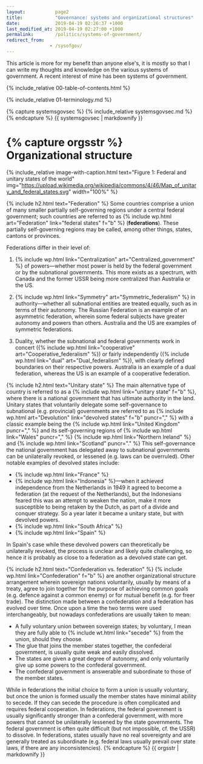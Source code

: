 ```yaml
---
layout:           page2
title:            "Governance: systems and organizational structures"
date:             2019-04-19 02:26:37 +1000
last_modified_at: 2019-04-19 02:27:00 +1000
permalink:        /politics/systems-of-government/
redirect_from:
                - /sysofgov/
---
```


This article is more for my benefit than anyone else's, it is mostly so that I can write my thoughts and knowledge on the various systems of government. A recent interest of mine has been systems of government. 

{% include_relative 00-table-of-contents.html %}

{% include_relative 01-terminology.md %}

{% capture systemsgovsec %}
{% include_relative systemsgovsec.md %}
{% endcapture %}
{{ systemsgovsec | markdownify }}

{% capture orgsstr %}
Organizational structure
========================

<!-- Federal vs Unitary states map -->
{% include_relative image-with-caption.html text="Figure 1: Federal and unitary states of the world" img="https://upload.wikimedia.org/wikipedia/commons/4/46/Map_of_unitary_and_federal_states.svg" width="100%" %}

<!-- Federation definition -->
{% include h2.html text="Federation" %} 
Some countries comprise a union of many smaller partially self-governing regions under a central federal government; such countries are referred to as {% include wp.html art="Federation" link="federal states" f="b" %} (**federations**). These partially self-governing regions may be called, among other things, states, cantons or provinces. 

Federations differ in their level of: 

1. {% include wp.html link="Centralization" art="Centralized_government" %} of powers&mdash;whether most power is held by the federal government or by the subnational governments. This more exists as a spectrum, with Canada and the former USSR being more centralized than Australia or the US. 

2. {% include wp.html link="Symmetry" art="Symmetric_federalism" %} in authority&mdash;whether all subnational entities are treated equally, such as in terms of their autonomy. The Russian Federation is an example of an asymmetric federation, wherein some federal subjects have greater autonomy and powers than others. Australia and the US are examples of symmetric federations. 

3. Duality, whether the subnational and federal governments work in concert ({% include wp.html link="cooperative" art="Cooperative_federalism" %}) or fairly independently ({% include wp.html link="dual" art="Dual_federalism" %}), with clearly defined boundaries on their respective powers. Australia is an example of a dual federation, whereas the US is an example of a cooperative federation. 

<!-- Unitary state definition -->
{% include h2.html text="Unitary state" %}
The main alternative type of country is referred to as a {% include wp.html link="unitary state" f="b" %}, where there is a national government that has ultimate authority in the land. Unitary states that voluntarily delegate some self-governance to subnational (e.g. provincial) governments are referred to as {% include wp.html art="Devolution" link="devolved states" f="b" puncr="," %} with a classic example being the {% include wp.html link="United Kingdom" puncr="," %} and its self-governing regions of {% include wp.html link="Wales" puncr="," %} {% include wp.html link="Northern Ireland" %} and {% include wp.html link="Scotland" puncr="." %} This self-governance the national government has delegated away to subnational governments can be unilaterally revoked, or lessened (e.g. laws can be overruled). Other notable examples of devolved states include:

* {% include wp.html link="France" %}
* {% include wp.html link="Indonesia" %}&mdash;when it achieved independence from the Netherlands in 1949 it agreed to become a federation (at the request of the Netherlands), but the Indonesians feared this was an attempt to weaken the nation, make it more susceptible to being retaken by the Dutch, as part of a divide and conquer strategy. So a year later it became a unitary state, but with devolved powers. 
* {% include wp.html link="South Africa" %}
* {% include wp.html link="Spain" %}

In Spain's case while these devolved powers can theoretically be unilaterally revoked, the process is unclear and likely quite challenging, so hence it is probably as close to a federation as a devolved state can get. 

<!-- Confederation -->
{% include h2.html text="Confederation vs. federation" %}
{% include wp.html link="Confederation" f="b" %} are another organizational structure arrangement wherein sovereign nations voluntarily, usually by means of a treaty, agree to join together for the purpose of achieving common goals (e.g. defence against a common enemy) or for mutual benefit (e.g. for freer trade). The distinction made between a confederation and a federation has evolved over time. Once upon a time the two terms were used interchangeably, but nowadays confederations are usually taken to mean:

* A fully voluntary union between sovereign states; by voluntary, I mean they are fully able to {% include wt.html link="secede" %} from the union, should they choose.
* The glue that joins the member states together, the confederal government, is usually quite weak and easily dissolved. 
* The states are given a great degree of autonomy, and only voluntarily give up some powers to the confederal government. 
* The confederal government is answerable and subordinate to those of the member states.

While in federations the initial choice to form a union is usually voluntary, but once the union is formed usually the member states have minimal ability to secede. If they can secede the procedure is often complicated and requires federal cooperation. In federations, the federal government is usually significantly stronger than a confederal government, with more powers that cannot be unilaterally lessened by the state governments. The federal government is often quite difficult (but not impossible, cf. the USSR) to dissolve. In federations, states usually have no real sovereignty and are generally treated as subordinate (e.g. federal laws usually prevail over state laws, if there are any inconsistencies).
{% endcapture %}
{{ orgsstr | markdownify }}